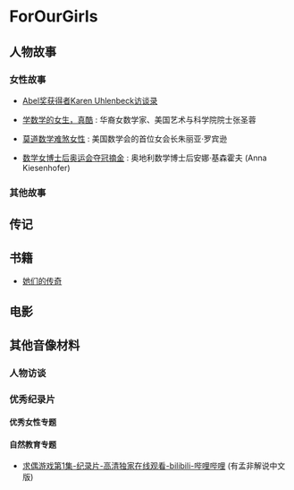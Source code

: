 # ForOurGirls

## 人物故事

### 女性故事

- [Abel奖获得者Karen Uhlenbeck访谈录](Stories/20211028_KarenUhlenbeck.md) 

- [学数学的女生，真酷](Stories/20211028_CoolMathGirls.md) : 华裔女数学家、美国艺术与科学院院士张圣蓉
- [莫道数学难煞女性](Stories/20211028_JuliaRobinson.md) : 美国数学会的首位女会长朱丽亚·罗宾逊
- [数学女博士后奥运会夺冠摘金](Stories/20211028_AnnaKiesenhofe.md) : 奥地利数学博士后安娜·基森霍夫 (Anna Kiesenhofer) 

### 其他故事

## 传记

## 书籍

- [她们的传奇](Books/20211028_TheirLegend.md)

  

## 电影

## 其他音像材料

### 人物访谈

### 优秀纪录片

#### 优秀女性专题

#### 自然教育专题

- [求偶游戏第1集-纪录片-高清独家在线观看-bilibili-哔哩哔哩](https://www.bilibili.com/bangumi/play/ep423829?share_medium=iphone&share_plat=ios&share_session_id=8F38522B-5E28-46C5-8DD4-D197D7AF6297&share_source=WEIXIN&share_tag=s_i&timestamp=1635385372&unique_k=WKVqoB) (有孟非解说中文版)

